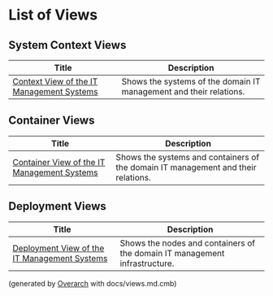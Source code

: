 # List of Views

## System Context Views
| Title | Description |
|---|---|
| [Context View of the IT Management Systems](context-view.md) | Shows the systems of the domain IT management and their relations. |
## Container Views
| Title | Description |
|---|---|
| [Container View of the IT Management Systems](container-view.md) | Shows the systems and containers of the domain IT management and their relations. |
## Deployment Views
| Title | Description |
|---|---|
| [Deployment View of the IT Management Systems](deployment-view.md) | Shows the nodes and containers of the domain IT management infrastructure. |


(generated by [Overarch](https://github.com/soulspace-org/overarch) with docs/views.md.cmb)
